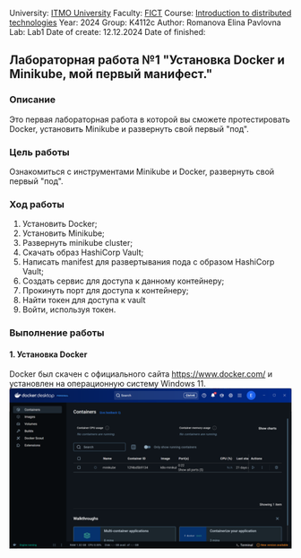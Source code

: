 University: [ITMO University](https://itmo.ru/ru/)
Faculty: [FICT](https://fict.itmo.ru)
Course: [Introduction to distributed technologies](https://github.com/itmo-ict-faculty/introduction-to-distributed-technologies)
Year: 2024
Group: K4112c
Author: Romanova Elina Pavlovna
Lab: Lab1
Date of create: 12.12.2024
Date of finished: 

## Лабораторная работа №1 "Установка Docker и Minikube, мой первый манифест."

### Описание

Это первая лабораторная работа в которой вы сможете протестировать Docker, установить Minikube и развернуть свой первый "под".

### Цель работы

Ознакомиться с инструментами Minikube и Docker, развернуть свой первый "под".

### Ход работы

1. Установить Docker;
2. Установить Minikube;
3. Развернуть minikube cluster;
4. Скачать образ HashiCorp Vault;
5. Написать manifest для развертывания пода с образом HashiCorp Vault;
6. Создать сервис для доступа к данному контейнеру;
7. Прокинуть порт для доступа к контейнеру;
8. Найти токен для доступа к vault
9. Войти, используя токен.

### Выполнение работы

#### 1. Установка Docker

Docker был скачен с официального сайта https://www.docker.com/ и установлен на операционную систему Windows 11.
![image](./docker.png)
